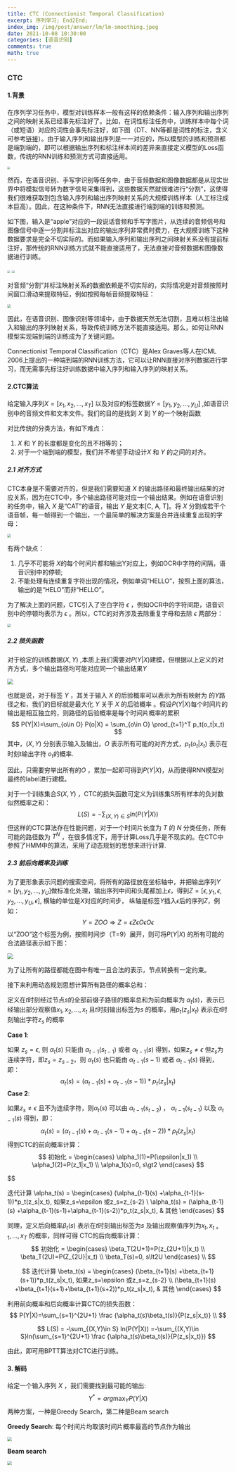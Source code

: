 ```yaml
---
title: CTC (Connectionist Temporal Classification)
excerpt: 序列学习; End2End;
index_img: /img/post/answer/lm/lm-smoothing.jpeg
date: 2021-10-08 10:30:00
categories: [语音识别]
comments: true
math: true
---
```

### CTC

#### 1.背景

​        在序列学习任务中，模型对训练样本一般有这样的依赖条件：输入序列和输出序列之间的映射关系已经事先标注好了。比如，在词性标注任务中，训练样本中每个词（或短语）对应的词性会事先标注好，如下图（DT、NN等都是词性的标注，含义可参考[链接](https://www.ling.upenn.edu/courses/Fall_2003/ling001/penn_treebank_pos.html)）。由于输入序列和输出序列是一一对应的，所以模型的训练和预测都是端到端的，即可以根据输出序列和标注样本间的差异来直接定义模型的Loss函数，传统的RNN训练和预测方式可直接适用。

<img src="1.jpg"  style="zoom:40%;" />

​        然而，在语音识别、手写字识别等任务中，由于音频数据和图像数据都是从现实世界中将模拟信号转为数字信号采集得到，这些数据天然就很难进行“分割”，这使得我们很难获取到包含输入序列和输出序列映射关系的大规模训练样本（人工标注成本巨高）。因此，在这种条件下，RNN无法直接进行端到端的训练和预测。

​        如下图，输入是“apple”对应的一段说话音频和手写字图片，从连续的音频信号和图像信号中逐一分割并标注出对应的输出序列非常费时费力，在大规模训练下这种数据要求是完全不切实际的。而如果输入序列和输出序列之间映射关系没有提前标注好，那传统的RNN训练方式就不能直接适用了，无法直接对音频数据和图像数据进行训练。

<img src="3.jpg"  style="zoom:40%;" />

<img src="2.jpg"  style="zoom:40%;" />



对音频“分割”并标注映射关系的数据依赖是不切实际的，实际情况是对音频按照时间窗口滑动来提取特征，例如按照每帧音频提取特征：

<img src="6.jpg"  style="zoom:50%;" />

因此，在语音识别、图像识别等领域中，由于数据天然无法切割，且难以标注出输入和输出的序列映射关系，导致传统训练方法不能直接适用。那么，如何让RNN模型实现端到端的训练成为了关键问题。

Connectionist Temporal Classification（CTC）是Alex Graves等人在ICML 2006上提出的一种端到端的RNN训练方法，它可以让RNN直接对序列数据进行学习，而无需事先标注好训练数据中输入序列和输入序列的映射关系。



#### 2.CTC算法

给定输入序列$X=[x_1,x_2,...,x_T]$ 以及对应的标签数据$Y=[y_1,y_2,...,y_U]$  ,如语音识别中的音频文件和文本文件。我们的目的是找到 $X$ 到 $Y$ 的一个映射函数

对比传统的分类方法，有如下难点：

1. $X$ 和 $Y$ 的长度都是变化的且不相等的；
2. 对于一个端到端的模型，我们并不希望手动设计$X$ 和 $Y$ 的之间的对齐。

##### 2.1 对齐方式

CTC本身是不需要对齐的，但是我们需要知道 $X$ 的输出路径和最终输出结果的对应关系，因为在CTC中，多个输出路径可能对应一个输出结果。例如在语音识别的任务中，输入 $X$ 是“CAT”的语音，输出 $Y$ 是文本[C, A, T]。将 $X$ 分割成若干个语音帧，每一帧得到一个输出，一个最简单的解决方案是合并连续重复出现的字母：

<img src="4.jpg"  style="zoom:50%;" />

有两个缺点：

1. 几乎不可能将 $X$的每个时间片都和输出Y对应上，例如OCR中字符的间隔，语音识别中的停顿;
2. 不能处理有连续重复字符出现的情况，例如单词“HELLO”，按照上面的算法，输出的是“HELO”而非“HELLO”。

为了解决上面的问题，CTC引入了空白字符 $\epsilon$ ，例如OCR中的字符间距，语音识别中的停顿均表示为 $\epsilon$ 。所以，CTC的对齐涉及去除重复字母和去除 $\epsilon$ 两部分：

<img src="5.jpg"  style="zoom:50%;" />

##### 2.2  损失函数

对于给定的训练数据$(X,Y)$ ,本质上我们需要对$P(Y|X)$建模，但根据以上定义的对齐方式，多个输出路径均可能对应同一个输出结果$Y$

<img src="7.jpg"  style="zoom:80%;" />

也就是说，对于标签 $Y$ ，其关于输入 $X$ 的后验概率可以表示为所有映射为  的$Y$路径之和，我们的目标就是最大化 $Y$ 关于 $X$ 的后验概率  。假设$P(Y|X)$每个时间片的输出是相互独立的，则路径的后验概率是每个时间片概率的累积
$$
P(Y|X)=\sum_{o\in O} P(o|X) = \sum_{o\in O} \prod_{t=1}^T p_t(o_t|x_t)
$$
其中，$(X,Y)$ 分别表示输入及输出，$O$ 表示所有可能的对齐方式，$p_t(o_t|x_t)$ 表示在时刻t输出字符 $o_t$的概率.

因此，只需要穷举出所有的$O$ ，累加一起即可得到$P(Y|X)$，从而使得RNN模型对最终的label进行建模。

对于一个训练集合$S{(X,Y)}$ ，CTC的损失函数可定义为训练集S所有样本的负对数似然概率之和：
$$
L(S) = -\sum_{(X,Y)\in S} ln(P(Y|X))
$$
但这样的CTC算法存在性能问题，对于一个时间片长度为 $T$ 的 $N$ 分类任务，所有可能的路径数为 $T^N$ ，在很多情况下，用于计算Loss几乎是不现实的。在CTC中参照了HMM中的算法，采用了动态规划的思想来进行计算.



##### 2.3 前后向概率及训练

为了更形象表示问题的搜索空间，将所有的路径放在坐标轴中，并把输出序列$Y=[y_1,y_2,...,y_U]$做标准化处理，输出序列中间和头尾都加上$\epsilon$，得到$Z=[\epsilon, y_1,\epsilon,y_2,...,y_U,\epsilon]$, 横轴的单位是$X$对应的时间步， 纵轴是标签$Y$插入$\epsilon$后的序列$Z$，例如：
$$
Y=ZOO \Rightarrow Z=\epsilon Z \epsilon O \epsilon O \epsilon
$$
以“ZOO”这个标签为例，按照时间步（T=9）展开，则可将$P(Y|X)$ 的所有可能的合法路径表示如下图：

<img src="8.jpg"  style="zoom:80%;" />

为了让所有的路径都能在图中有唯一且合法的表示，节点转换有一定约束。

接下来利用动态规划思想计算所有路径的概率总和：

定义在$t$时刻经过节点$s$的全部前缀子路径的概率总和为前向概率为 $\alpha_t(s)$，表示已经输出部分观察值$x_1,x_2,...,x_t$ 且$t$时刻输出标签为$s$ 的概率，用$p_t(z_s|x_t)$ 表示在$t$时刻输出字符$z_s$ 的概率

**Case 1**:   

如果 $z_s=\epsilon$, 则 $\alpha_t(s)$ 只能由 $\alpha_{t-1}(s_{t-1})$ 或者 $\alpha_{t-1}(s)$ 得到，如果$z_s\ne\epsilon$ 但$z_s$为连续字符，即$z_s=z_{s-2}$，则 $\alpha_t(s)$ 也只能由 $\alpha_{t-1}(s-1)$ 或者 $\alpha_{t-1}(s)$ 得到，即：
$$
\alpha_t(s) = (\alpha_{t-1}(s) +\alpha_{t-1}(s-1))*p_t(z_s|x_t)
$$
**Case 2**:   

如果$z_s\ne\epsilon$ 且不为连续字符，则$\alpha_t(s)$ 可以由 $\alpha_{t-1}(s_{t-2})$ ， $\alpha_{t-1}(s_{t-1})$ 以及 $\alpha_{t-1}(s)$ 得到，即：
$$
\alpha_t(s) = (\alpha_{t-1}(s) +\alpha_{t-1}(s-1)+\alpha_{t-1}(s-2))*p_t(z_s|x_t)
$$
得到CTC的前向概率计算：
$$
初始化 =
\begin{cases}
\alpha_1(1)=P(\epsilon|x_1)  \\
\alpha_1(2)=P(z_1|x_1) \\
\alpha_1(s)=0, s\gt2
\end{cases}
$$

$$

迭代计算  \alpha_t(s) = 
\begin{cases}
(\alpha_{t-1}(s) +\alpha_{t-1}(s-1))*p_t(z_s|x_t),  如果z_s=\epsilon 或z_s=z_{s-2} \\
\alpha_t(s) = (\alpha_{t-1}(s) +\alpha_{t-1}(s-1)+\alpha_{t-1}(s-2))*p_t(z_s|x_t), & 其他
\end{cases}
$$

同理，定义后向概率$\beta_t(s)$ 表示在$t$时刻输出标签为$s$ 及输出观察值序列为$x_t,x_{t+1},...,x_T$ 的概率，同样可得 CTC的后向概率计算：
$$
初始化 =
\begin{cases}
\beta_T(2U+1)=P(z_{2U+1}|x_t)  \\
\beta_T(2U)=P(Z_{2U}|x_t) \\
\beta_T(s)=0, s\lt2U
\end{cases}
\\
$$

$$
迭代计算 \beta_t(s) = 
\begin{cases}
(\beta_{t+1}(s) +\beta_{t+1}(s+1))*p_t(z_s|x_t),  如果z_s=\epsilon 或z_s=z_{s-2} \\
(\beta_{t+1}(s) +\beta_{t+1}(s+1)+\beta_{t+1}(s+2))*p_t(z_s|x_t), & 其他
\end{cases}
$$

利用前向概率和后向概率计算CTC的损失函数：
$$
P(Y|X)=\sum_{s=1}^{2U+1} \frac {\alpha_t(s)\beta_t(s)}{P(z_s|x_t)} \\
$$

$$
L(S) = -\sum_{(X,Y)\in S} ln(P(Y|X)) =-\sum_{(X,Y)\in S}ln(\sum_{s=1}^{2U+1} \frac {\alpha_t(s)\beta_t(s)}{P(z_s|x_t)})
$$

由此，即可用BPTT算法对CTC进行训练。



#### 3. 解码

给定一个输入序列 $X$ ，我们需要找到最可能的输出:
$$
Y^*=arg\max_YP(Y|X)
$$
两种方案，一种是Greedy Search，第二种是Beam search

**Greedy Search**: 每个时间片均取该时间片概率最高的节点作为输出

<img src="9.jpg"  style="zoom:60%;" />



**Beam search**

<img src="10.jpg"  style="zoom:60%;" />
